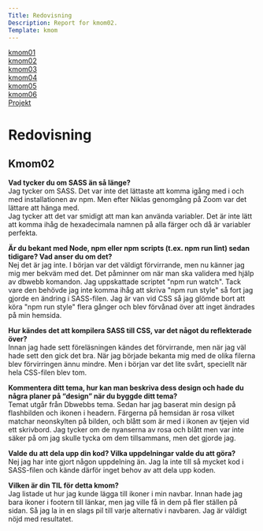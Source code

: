 ```yaml
---
Title: Redovisning
Description: Report for kmom02.
Template: kmom
---
```


<div class="menu">
<a href="kmom01">kmom01</a><br>
<a href="kmom02">kmom02</a><br>
<a href="kmom03">kmom03</a><br>
<a href="kmom04">kmom04</a><br>
<a href="kmom05">kmom05</a><br>
<a href="kmom06">kmom06</a><br>
<a href="kmom10">Projekt</a><br>
</div>


<div class="answers">
<h1 class="rubrik">Redovisning </h1>

<h2>Kmom02</h2>

<p><strong>Vad tycker du om SASS än så länge?</strong><br>
Jag tycker om SASS. Det var inte det lättaste att komma igång med i och med installationen
av npm. Men efter Niklas genomgång på Zoom var det lättare att hänga med.<br>
Jag tycker att det var smidigt att man kan använda variabler. Det är inte lätt att
komma ihåg de hexadecimala namnen på alla färger och då är variabler perfekta.<p/>

<p><strong>Är du bekant med Node, npm eller npm scripts (t.ex. npm run lint) sedan tidigare? Vad anser du om det?</strong><br>
Nej det är jag inte. I början var det väldigt förvirrande, men nu känner jag mig
mer bekväm med det. Det påminner om när man ska validera med hjälp av dbwebb komandon.
Jag uppskattade scriptet "npm run watch". Tack vare den behövde jag inte komma ihåg
att skriva "npm run style" så fort jag gjorde en ändring i SASS-filen. Jag är van
vid CSS så jag glömde bort att köra "npm run style" flera gånger och blev förvånad
över att inget ändrades på min hemsida.<p/>

<p><strong>Hur kändes det att kompilera SASS till CSS, var det något du reflekterade över?</strong><br>
Innan jag hade sett föreläsningen kändes det förvirrande, men när jag väl hade sett
den gick det bra. När jag började bekanta mig med de olika filerna blev förvirringen
ännu mindre. Men i början var det lite svårt, speciellt när hela CSS-filen blev tom.<p/>

<p><strong>Kommentera ditt tema, hur kan man beskriva dess design och hade du några planer
på “design” när du byggde ditt tema?</strong><br>
Temat utgår från Dbwebbs tema. Sedan har jag baserat min design på flashbilden och
ikonen i headern. Färgerna på hemsidan är rosa vilket matchar neonskylten på bilden,
och blått som är med i ikonen av tjejen vid ett skrivbord. Jag tycker om de nyanserna
av rosa och blått men var inte säker på om jag skulle tycka om dem tillsammans,
men det gjorde jag.<p/>

<p><strong>Valde du att dela upp din kod? Vilka uppdelningar valde du att göra?</strong><br>
Nej jag har inte gjort någon uppdelning än. Jag la inte till så mycket kod i
SASS-filen och kände därför inget behov av att dela upp koden.<p/>

<p><strong>Vilken är din TIL för detta kmom?</strong><br>
Jag listade ut hur jag kunde lägga till ikoner i min navbar. Innan hade jag bara
ikoner i footern till länkar, men jag ville få in dem på fler ställen på sidan.
Så jag la in en slags pil till varje alternativ i navbaren. Jag är väldigt nöjd
med resultatet.</p>
</div>
